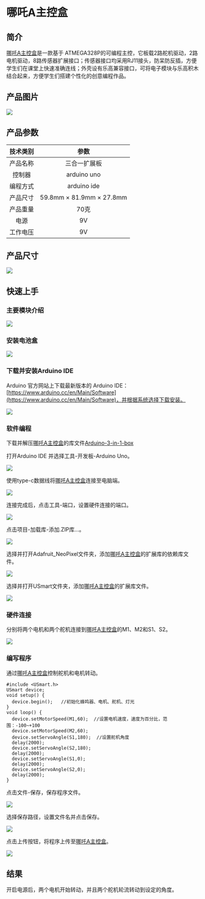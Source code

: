 # 哪吒A主控盒

## 简介
[哪吒A主控盒](https://www.elecfreaks.com/arduino-3-in-1-master-control-box.html)是一款基于 ATMEGA328P的可编程主控，它板载2路舵机驱动，2路电机驱动，8路传感器扩展接口；传感器接口均采用RJ11接头，防呆防反插，方便学生们在课堂上快速准确连线；外壳设有乐高兼容接口，可将电子模块与乐高积木结合起来，方便学生们搭建个性化的创意编程作品。

## 产品图片

![](./images/Arduino-3-in-1-box-01.png)

## 产品参数

|  技术类别   | 参数  |
| :----: | :----: |
| 产品名称 | 三合一扩展板 |
| 控制器 | arduino uno |
| 编程方式 | arduino ide |
| 产品尺寸 | 59.8mm × 81.9mm × 27.8mm |
| 产品重量 | 70克 |
| 电源 | 9V |
| 工作电压 | 9V |

## 产品尺寸

![](./images/Arduino-3-in-1-box-02.png)

## 快速上手
### 主要模块介绍

![](./images/Arduino-3-in-1-box-15.png)

### 安装电池盒

![](./images/Arduino-3-in-1-box-16.png)

### 下载并安装Arduino IDE
Arduino 官方网站上下载最新版本的 Arduino IDE： [https://www.arduino.cc/en/Main/Software](https://www.arduino.cc/en/Main/Software)，并根据系统选择下载安装。

![](./images/Arduino-3-in-1-box-03.png)

### 软件编程
下载并解压[哪吒A主控盒](https://www.elecfreaks.com/arduino-3-in-1-master-control-box.html)的库文件[Arduino-3-in-1-box](https://github.com/elecfreaks/learn-cn/raw/master/Arduino-3-in-1-box/Arduino-3-in-1-box.rar)

打开Arduino IDE 并选择工具-开发板-Arduino Uno。

![](./images/Arduino-3-in-1-box-04.png)

使用type-c数据线将[哪吒A主控盒](https://www.elecfreaks.com/arduino-3-in-1-master-control-box.html)连接至电脑端。

![](./images/Arduino-3-in-1-box-05.png)

连接完成后，点击工具-端口，设置硬件连接的端口。

![](./images/Arduino-3-in-1-box-06.png)

点击项目-加载库-添加.ZIP库...。

![](./images/Arduino-3-in-1-box-07.png)

选择并打开Adafruit_NeoPixel文件夹，添加[哪吒A主控盒](https://www.elecfreaks.com/arduino-3-in-1-master-control-box.html)的扩展库的依赖库文件。

![](./images/Arduino-3-in-1-box-08.png)

选择并打开USmart文件夹，添加[哪吒A主控盒](https://www.elecfreaks.com/arduino-3-in-1-master-control-box.html)的扩展库文件。

![](./images/Arduino-3-in-1-box-09.png)

### 硬件连接

分别将两个电机和两个舵机连接到[哪吒A主控盒](https://www.elecfreaks.com/arduino-3-in-1-master-control-box.html)的M1、M2和S1、S2。

![](./images/Arduino-3-in-1-box-11.png)

### 编写程序

通过[哪吒A主控盒](https://www.elecfreaks.com/arduino-3-in-1-master-control-box.html)控制舵机和电机转动。
```
#include <USmart.h>
USmart device;
void setup() {
  device.begin();   //初始化蜂鸣器、电机、舵机、灯光
}
void loop() {
  device.setMotorSpeed(M1,60);  //设置电机速度，速度为百分比，范围：-100~+100
  device.setMotorSpeed(M2,60);
  device.setServoAngle(S1,180);  //设置舵机角度
  delay(2000);
  device.setServoAngle(S2,180);
  delay(2000);
  device.setServoAngle(S1,0);
  delay(2000);
  device.setServoAngle(S2,0);
  delay(2000);
}
```
点击文件-保存，保存程序文件。

![](./images/Arduino-3-in-1-box-12.png)

选择保存路径，设置文件名并点击保存。

![](./images/Arduino-3-in-1-box-13.png)


点击上传按钮，将程序上传至[哪吒A主控盒](https://www.elecfreaks.com/arduino-3-in-1-master-control-box.html)。

![](./images/Arduino-3-in-1-box-14.png)

## 结果

开启电源后，两个电机开始转动，并且两个舵机轮流转动到设定的角度。




